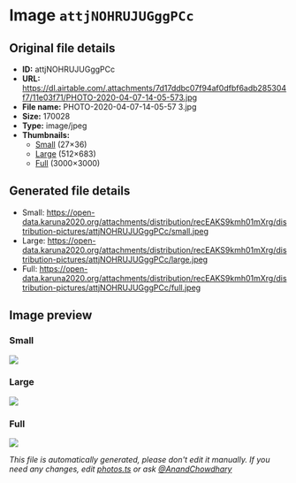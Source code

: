# Image `attjNOHRUJUGggPCc`

## Original file details

- **ID:** attjNOHRUJUGggPCc
- **URL:** https://dl.airtable.com/.attachments/7d17ddbc07f94af0dfbf6adb285304f7/11e03f71/PHOTO-2020-04-07-14-05-573.jpg
- **File name:** PHOTO-2020-04-07-14-05-57 3.jpg
- **Size:** 170028
- **Type:** image/jpeg
- **Thumbnails:**
  - [Small](https://dl.airtable.com/.attachmentThumbnails/f5a57f0649b1613e5216742a460ce512/71109d1d) (27×36)
  - [Large](https://dl.airtable.com/.attachmentThumbnails/20455d7bf81ffbfb862e47efe701934a/fbeeba14) (512×683)
  - [Full](https://dl.airtable.com/.attachmentThumbnails/6d4c339b6983b9df7ae8b40a4c115c5f/282160f3) (3000×3000)

## Generated file details

- Small: https://open-data.karuna2020.org/attachments/distribution/recEAKS9kmh01mXrg/distribution-pictures/attjNOHRUJUGggPCc/small.jpeg
- Large: https://open-data.karuna2020.org/attachments/distribution/recEAKS9kmh01mXrg/distribution-pictures/attjNOHRUJUGggPCc/large.jpeg
- Full: https://open-data.karuna2020.org/attachments/distribution/recEAKS9kmh01mXrg/distribution-pictures/attjNOHRUJUGggPCc/full.jpeg

## Image preview

### Small

![](https://open-data.karuna2020.org/attachments/distribution/recEAKS9kmh01mXrg/distribution-pictures/attjNOHRUJUGggPCc/small.jpeg)

### Large

![](https://open-data.karuna2020.org/attachments/distribution/recEAKS9kmh01mXrg/distribution-pictures/attjNOHRUJUGggPCc/large.jpeg)

### Full

![](https://open-data.karuna2020.org/attachments/distribution/recEAKS9kmh01mXrg/distribution-pictures/attjNOHRUJUGggPCc/full.jpeg)

_This file is automatically generated, please don't edit it manually. If you need any changes, edit [photos.ts](/photos.ts) or ask [@AnandChowdhary](https://github.com/AnandChowdhary)_
